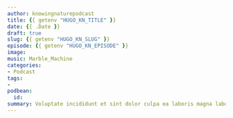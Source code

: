 ```yaml
---
author: knowingnaturepodcast
title: {{ getenv "HUGO_KN_TITLE" }}
date: {{ .Date }}
draft: true
slug: {{ getenv "HUGO_KN_SLUG" }}
episode: {{ getenv "HUGO_KN_EPISODE" }}
image:
music: Marble_Machine
categories:
- Podcast
tags:
-
podbean:
  id: 
summary: Voluptate incididunt et sint dolor culpa ea laboris magna laboris id laborum magna.
---
```


